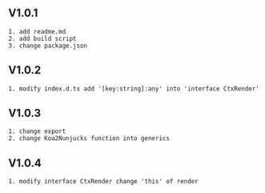   ## V1.0.1
    1. add readme.md
    2. add build script
    3. change package.json 
  ## V1.0.2
    1. modify index.d.ts add '[key:string]:any' into 'interface CtxRender'
  ## V1.0.3
    1. change export
    2. change Koa2Nunjucks function into generics
  ## V1.0.4
    1. modify interface CtxRender change 'this' of render